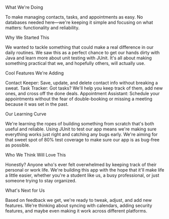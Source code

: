 What We're Doing

To make managing contacts, tasks, and appointments as easy. No databases needed here—we're keeping it simple and focusing on what matters: functionality and reliability.

Why We Started This

We wanted to tackle something that could make a real difference in our daily routines. We saw this as a perfect chance to get our hands dirty with Java and learn more about unit testing with JUnit. It's all about making something practical that we, and hopefully others, will actually use.

Cool Features We're Adding

Contact Keeper: Save, update, and delete contact info without breaking a sweat.
Task Tracker: Got tasks? We'll help you keep track of them, add new ones, and cross off the done deals.
Appointment Assistant: Schedule your appointments without the fear of double-booking or missing a meeting because it was set in the past.

Our Learning Curve

We're learning the ropes of building something from scratch that's both useful and reliable. Using JUnit to test our app means we're making sure everything works just right and catching any bugs early. We're aiming for that sweet spot of 80% test coverage to make sure our app is as bug-free as possible.

Who We Think Will Love This

Honestly? Anyone who's ever felt overwhelmed by keeping track of their personal or work life. We're building this app with the hope that it'll make life a little easier, whether you're a student like us, a busy professional, or just someone trying to stay organized.

What's Next for Us

Based on feedback we get, we're ready to tweak, adjust, and add new features. We're thinking about syncing with calendars, adding security features, and maybe even making it work across different platforms.
